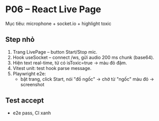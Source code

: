 # P06 – React Live Page

Mục tiêu: microphone + socket.io + highlight toxic

## Step nhỏ
1. Trang LivePage – button Start/Stop mic.
2. Hook useSocket – connect /ws, gửi audio 200 ms chunk (base64).
3. Hiện text real-time, từ có isToxic=true → màu đỏ đậm.
4. Vitest unit: test hook parse message.
5. Playwright e2e:
   - bật trang, click Start, nói "đồ ngốc" → chờ từ "ngốc" màu đỏ → screenshot

## Test accept
- e2e pass, CI xanh